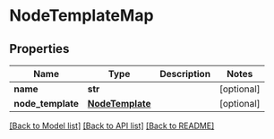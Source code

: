 # NodeTemplateMap

## Properties
Name | Type | Description | Notes
------------ | ------------- | ------------- | -------------
**name** | **str** |  | [optional] 
**node_template** | [**NodeTemplate**](NodeTemplate.md) |  | [optional] 

[[Back to Model list]](../README.md#documentation-for-models) [[Back to API list]](../README.md#documentation-for-api-endpoints) [[Back to README]](../README.md)


